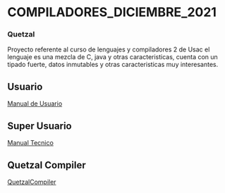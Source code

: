 # COMPILADORES_DICIEMBRE_2021
### Quetzal

Proyecto referente al curso de lenguajes y compiladores 2 de Usac
el lenguaje es una mezcla de C, java y otras caracteristicas, cuenta
con un tipado fuerte, datos inmutables y otras caracteristicas muy interesantes.



## Usuario
[Manual de Usuario](https://github.com/jamesg19/COMPILADORES_DICIEMBRE_2021/blob/main/doc/Manual_Usuario.md)


## Super Usuario
[Manual Tecnico](https://github.com/jamesg19/COMPILADORES_DICIEMBRE_2021/blob/main/doc/Manual_Usuario.md)

## Quetzal Compiler
[QuetzalCompiler](https://juli0f.github.io/)



